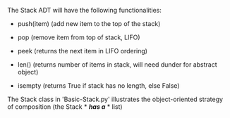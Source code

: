 The Stack ADT will have the following functionalities:

- push(item) (add new item to the top of the stack)

- pop (remove item from top of stack, LIFO)

- peek (returns the next item in LIFO ordering)

- len() (returns number of items in stack, will need dunder for abstract object)

- isempty (returns True if stack has no length, else False)

The Stack class in 'Basic-Stack.py' illustrates the object-oriented strategy of composition (the Stack * ***has a*** *  list)
